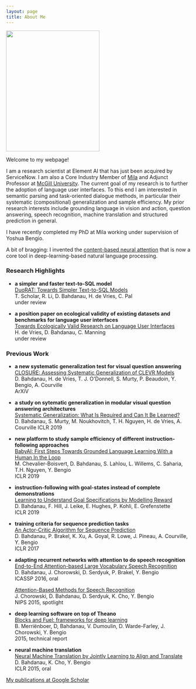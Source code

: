 ```yaml
---
layout: page
title: About Me
---
```


<img src='{{site.baseurl}}/downloads/headshot.jpg' width='255' height='330'>

Welcome to my webpage! 

I am a research scientist at Element AI that has just been acquired by ServiceNow. I am also a Core Industry Member of [Mila](https://mila.quebec/) and Adjunct Professor at [McGill University](https://www.mcgill.ca/). The current goal of my research is to further the adoption of language user interfaces. To this
end I am interested in semantic parsing and task-oriented dialogue methods, in particular their systematic (compositional) generalization and sample efficiency. My prior research interests include grounding language in vision and action, question answering, speech recognition, machine translation and structured prediction in general. 

I have recently completed my PhD at Mila working under supervision of Yoshua Bengio. 

A bit of bragging: I invented the 
[content-based neural attention](https://arxiv.org/abs/1409.0473) that is now a core tool in deep-learning-based natural language processing.

### Research Highlights

- **a simpler and faster text-to-SQL model** <br>
  [DuoRAT: Towards Simpler Text-to-SQL Models](https://arxiv.org/abs/2010.11119) <br>
    T. Scholar, R. Li, D. Bahdanau, H. de Vries, C. Pal <br>
    under review

- **a position paper on ecological validity of existing datasets and benchmarks for language user interfaces** <br>
  [Towards Ecologically Valid Research on Language User Interfaces](https://arxiv.org/abs/2007.14435) <br>
    H. de Vries, D. Bahdanau, C. Manning <br>
    under review

### Previous Work 

- **a new systematic generalization test for visual question answering** <br>
  [CLOSURE: Assessing Systematic Generalization of CLEVR Models](https://arxiv.org/abs/1912.05783) <br>
    D. Bahdanau, H. de Vries, T. J. O'Donnell, S. Murty, P. Beaudoin, Y. Bengio, A. Courville <br>
    ArXiV

- **a study on sytematic generalization in modular visual question answering architectures** <br> 
  [Systematic Generalization: What Is Required and Can It Be Learned?](https://arxiv.org/abs/1811.12889) <br>
    D. Bahdanau, S. Murty, M. Noukhovitch, T. H. Nguyen, H. de Vries, A. Courville
    ICLR 2019

- **new platform to study sample efficiency of different instruction-following approaches** <br>
  [BabyAI: First Steps Towards Grounded Language Learning With a Human In the Loop](https://arxiv.org/abs/1810.08272) <br>
    M. Chevalier-Boisvert, D. Bahdanau, S. Lahlou, L. Willems, C. Saharia, T.H. Nguyen, Y. Bengio <br>
    ICLR 2019

- **instruction-following with goal-states instead of complete demonstrations** <br>
  [Learning to Understand Goal Specifications by Modelling Reward](https://arxiv.org/pdf/1806.01946.pdf) <br>
    D. Bahdanau, F. Hill, J. Leike, E. Hughes, P. Kohli, E. Grefenstette  <br>
    ICLR 2019

- **training criteria for sequence prediction tasks** <br>
  [An Actor-Critic Algorithm for Sequence Prediction](https://arxiv.org/abs/1607.07086) <br>
    D. Bahdanau, P. Brakel, K. Xu, A. Goyal, R. Lowe, J. Pineau, A. Courville, Y. Bengio <br>
    ICLR 2017

- **adapting recurrent networks with attention to do speech recognition** <br>
  [End-to-End Attention-based Large Vocabulary Speech Recognition](https://arxiv.org/abs/1508.04395) <br>
    D. Bahdanau, J. Chorowski, D. Serdyuk, P. Brakel, Y. Bengio <br>
    ICASSP 2016, oral

  [Attention-Based Methods for Speech Recognition](https://arxiv.org/abs/1506.07503) <br>
    J. Chorowski, D. Bahdanau, D. Serdyuk, K. Cho, Y. Bengio <br>
    NIPS 2015, spotlight
- **deep learning software on top of Theano** <br>
  [Blocks and Fuel: frameworks for deep learning](http://arxiv.org/pdf/1506.00619) <br>
    B. Merriënboer, D, Bahdanau, V. Dumoulin, D. Warde-Farley, J. Chorowski, Y. Bengio <br>
    2015, technical report
- **neural machine translation** <br>
  [Neural Machine Translation by Jointly Learning to Align and Translate](https://arxiv.org/abs/1409.0473) <br>
    D. Bahdanau, K. Cho, Y. Bengio <br>
    ICLR 2015, oral

[My publications at Google Scholar](https://scholar.google.de/citations?user=Nq0dVMcAAAAJ&hl=de&oi=ao)
